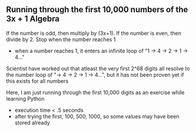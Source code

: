 ## Running through the first 10,000 numbers of the 3x + 1 Algebra
If the number is odd, then multiply by (3x+1).
If the number is even, then divide by 2.
Stop when the number reaches 1
 - when a number reaches 1, it enters an infinite loop of "1 -> 4 -> 2 -> 1 -> 4..."

Scientist have worked out that atleast the very first 2^68 digits all resolve to the number loop of "-> 4 -> 2 -> 1 -> 4...",
but it has not been proven yet if this exists for all numbers

Here, I am just running through the first 10,000 digits as an exercise while learning Python
 - execution time < .5 seconds
 - after trying the first, 100, 500, 1000, so some values may have been stored already
